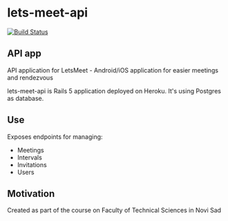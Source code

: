 # lets-meet-api

[![Build Status](https://semaphoreci.com/api/v1/pineapple-devs/lets-meet-api/branches/master/shields_badge.svg)](https://semaphoreci.com/pineapple-devs/lets-meet-api)

## API app
API application for LetsMeet - Android/iOS application for easier meetings and rendezvous

lets-meet-api is Rails 5 application deployed on Heroku.
It's using Postgres as database.

## Use
Exposes endpoints for managing:

- Meetings
- Intervals
- Invitations
- Users

## Motivation

Created as part of the course on Faculty of Technical Sciences in Novi Sad
